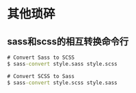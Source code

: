 
# 其他琐碎

## sass和scss的相互转换命令行

```cmd
# Convert Sass to SCSS
$ sass-convert style.sass style.scss

# Convert SCSS to Sass
$ sass-convert style.scss style.sass
```